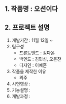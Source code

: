 ## 1. 작품명 : 오션이다
## 2. 프로젝트 설명
1) 개발기간 : 11월 12일 ~ 
2) 팀구성<br>
   - 프론트엔드 : 김다온<br>
   - 백엔드 : 김민성, 오윤찬<br>
   - 디자인 : 이예흔<br>
3) 작품을 제작한 이유<br>
   - 외주<br>
4) 시연영상 : 
5) 기능설명 : 
6) 개발과정 : 
